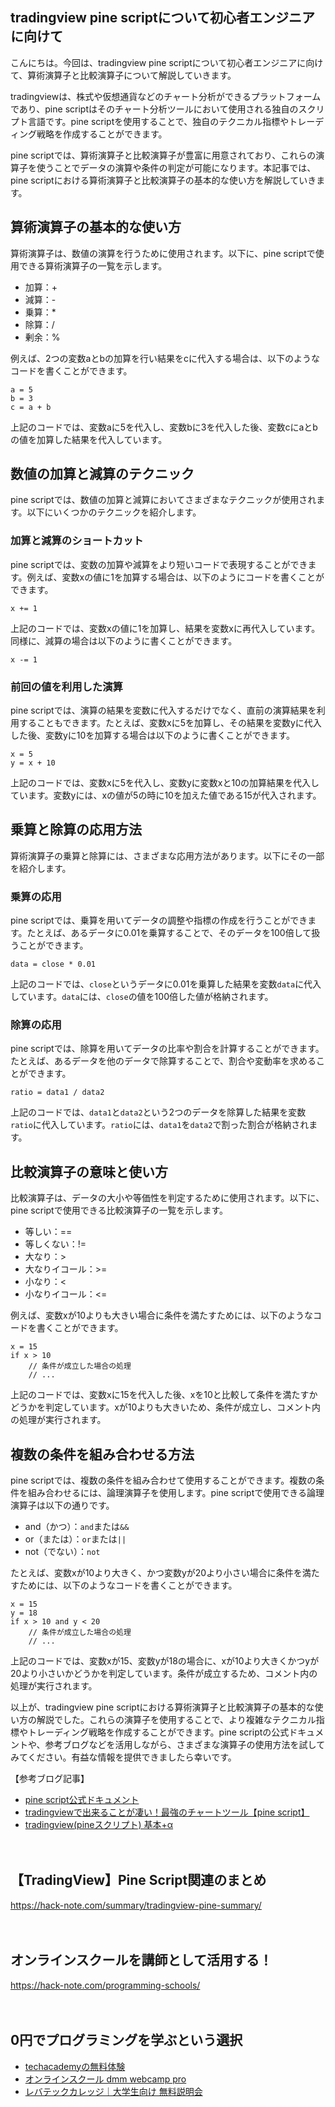 <!--
title: 【tradingview】pineスクリプト：算術演算子と比較演算子
tags: tradingview,pine
id: 
private: false
-->

## tradingview pine scriptについて初心者エンジニアに向けて

こんにちは。今回は、tradingview pine scriptについて初心者エンジニアに向けて、算術演算子と比較演算子について解説していきます。

tradingviewは、株式や仮想通貨などのチャート分析ができるプラットフォームであり、pine scriptはそのチャート分析ツールにおいて使用される独自のスクリプト言語です。pine scriptを使用することで、独自のテクニカル指標やトレーディング戦略を作成することができます。

pine scriptでは、算術演算子と比較演算子が豊富に用意されており、これらの演算子を使うことでデータの演算や条件の判定が可能になります。本記事では、pine scriptにおける算術演算子と比較演算子の基本的な使い方を解説していきます。

## 算術演算子の基本的な使い方

算術演算子は、数値の演算を行うために使用されます。以下に、pine scriptで使用できる算術演算子の一覧を示します。

- 加算：+
- 減算：-
- 乗算：*
- 除算：/
- 剰余：%

例えば、2つの変数aとbの加算を行い結果をcに代入する場合は、以下のようなコードを書くことができます。

```pine
a = 5
b = 3
c = a + b
```

上記のコードでは、変数aに5を代入し、変数bに3を代入した後、変数cにaとbの値を加算した結果を代入しています。

## 数値の加算と減算のテクニック

pine scriptでは、数値の加算と減算においてさまざまなテクニックが使用されます。以下にいくつかのテクニックを紹介します。

### 加算と減算のショートカット

pine scriptでは、変数の加算や減算をより短いコードで表現することができます。例えば、変数xの値に1を加算する場合は、以下のようにコードを書くことができます。

```pine
x += 1
```

上記のコードでは、変数xの値に1を加算し、結果を変数xに再代入しています。同様に、減算の場合は以下のように書くことができます。

```pine
x -= 1
```

### 前回の値を利用した演算

pine scriptでは、演算の結果を変数に代入するだけでなく、直前の演算結果を利用することもできます。たとえば、変数xに5を加算し、その結果を変数yに代入した後、変数yに10を加算する場合は以下のように書くことができます。

```pine
x = 5
y = x + 10
```

上記のコードでは、変数xに5を代入し、変数yに変数xと10の加算結果を代入しています。変数yには、xの値が5の時に10を加えた値である15が代入されます。

## 乗算と除算の応用方法

算術演算子の乗算と除算には、さまざまな応用方法があります。以下にその一部を紹介します。

### 乗算の応用

pine scriptでは、乗算を用いてデータの調整や指標の作成を行うことができます。たとえば、あるデータに0.01を乗算することで、そのデータを100倍して扱うことができます。

```pine
data = close * 0.01
```

上記のコードでは、`close`というデータに0.01を乗算した結果を変数`data`に代入しています。`data`には、`close`の値を100倍した値が格納されます。

### 除算の応用

pine scriptでは、除算を用いてデータの比率や割合を計算することができます。たとえば、あるデータを他のデータで除算することで、割合や変動率を求めることができます。

```pine
ratio = data1 / data2
```

上記のコードでは、`data1`と`data2`という2つのデータを除算した結果を変数`ratio`に代入しています。`ratio`には、`data1`を`data2`で割った割合が格納されます。

## 比較演算子の意味と使い方

比較演算子は、データの大小や等価性を判定するために使用されます。以下に、pine scriptで使用できる比較演算子の一覧を示します。

- 等しい：==
- 等しくない：!=
- 大なり：>
- 大なりイコール：>=
- 小なり：< 
- 小なりイコール：<=

例えば、変数xが10よりも大きい場合に条件を満たすためには、以下のようなコードを書くことができます。

```pine
x = 15
if x > 10
    // 条件が成立した場合の処理
    // ...
```

上記のコードでは、変数xに15を代入した後、xを10と比較して条件を満たすかどうかを判定しています。xが10よりも大きいため、条件が成立し、コメント内の処理が実行されます。

## 複数の条件を組み合わせる方法

pine scriptでは、複数の条件を組み合わせて使用することができます。複数の条件を組み合わせるには、論理演算子を使用します。pine scriptで使用できる論理演算子は以下の通りです。

- and（かつ）：`and`または`&&`
- or（または）：`or`または`||`
- not（でない）：`not`

たとえば、変数xが10より大きく、かつ変数yが20より小さい場合に条件を満たすためには、以下のようなコードを書くことができます。

```pine
x = 15
y = 18
if x > 10 and y < 20
    // 条件が成立した場合の処理
    // ...
```

上記のコードでは、変数xが15、変数yが18の場合に、xが10より大きくかつyが20より小さいかどうかを判定しています。条件が成立するため、コメント内の処理が実行されます。

以上が、tradingview pine scriptにおける算術演算子と比較演算子の基本的な使い方の解説でした。これらの演算子を使用することで、より複雑なテクニカル指標やトレーディング戦略を作成することができます。pine scriptの公式ドキュメントや、参考ブログなどを活用しながら、さまざまな演算子の使用方法を試してみてください。有益な情報を提供できましたら幸いです。

【参考ブログ記事】
- [pine script公式ドキュメント](https://www.tradingview.com/pine-script-docs/ja/v4/index.html)
- [tradingviewで出来ることが凄い！最強のチャートツール【pine script】](https://asukainfo.com/%e6%9c%aa%e5%88%86%e9%a1%9e/tradingview%e3%81%a7%e5%87%ba%e6%9d%a5%e3%82%8b%e3%81%93%e3%81%a8%e3%81%8c%e5%87%84%e3%81%84%ef%bc%81%e6%9c%80%e5%bc%b7%e3%81%ae%e3%83%81%e3%83%a3%e3%83%bc%e3%83%88%e3%83%84/)
- [tradingview(pineスクリプト) 基本+α](https://qiita.com/tanromu/items/62ad5227f053950a12f5)

　

## 【TradingView】Pine Script関連のまとめ
https://hack-note.com/summary/tradingview-pine-summary/

　

## オンラインスクールを講師として活用する！
https://hack-note.com/programming-schools/

　

## 0円でプログラミングを学ぶという選択
- [techacademyの無料体験](//af.moshimo.com/af/c/click?a_id=2612475&amp;p_id=1555&amp;pc_id=2816&amp;pl_id=22706&amp;url=https%3a%2f%2ftechacademy.jp%2fhtmlcss-trial%3futm_source%3dmoshimo%26utm_medium%3daffiliate%26utm_campaign%3dtextad)
- [オンラインスクール dmm webcamp pro](//af.moshimo.com/af/c/click?a_id=2612482&amp;p_id=1363&amp;pc_id=2297&amp;pl_id=39999&amp;guid=on)
- [レバテックカレッジ｜大学生向け 無料説明会](//af.moshimo.com/af/c/click?a_id=4071793&p_id=3198&pc_id=7488&pl_id=41848)

